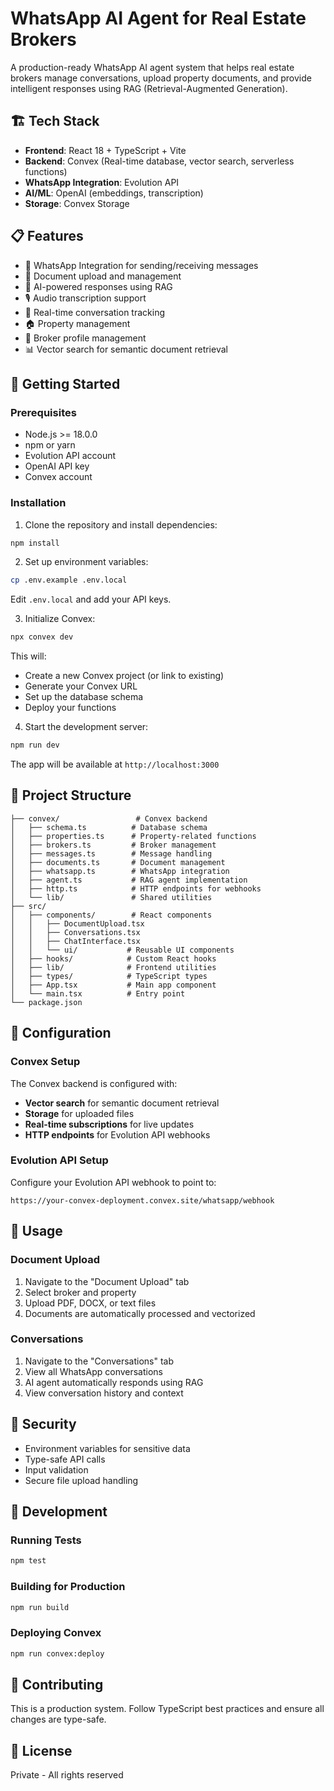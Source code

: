 # WhatsApp AI Agent for Real Estate Brokers

A production-ready WhatsApp AI agent system that helps real estate brokers manage conversations, upload property documents, and provide intelligent responses using RAG (Retrieval-Augmented Generation).

## 🏗️ Tech Stack

- **Frontend**: React 18 + TypeScript + Vite
- **Backend**: Convex (Real-time database, vector search, serverless functions)
- **WhatsApp Integration**: Evolution API
- **AI/ML**: OpenAI (embeddings, transcription)
- **Storage**: Convex Storage

## 📋 Features

- 📱 WhatsApp Integration for sending/receiving messages
- 📄 Document upload and management
- 🤖 AI-powered responses using RAG
- 🎙️ Audio transcription support
- 💬 Real-time conversation tracking
- 🏠 Property management
- 👤 Broker profile management
- 📊 Vector search for semantic document retrieval

## 🚀 Getting Started

### Prerequisites

- Node.js >= 18.0.0
- npm or yarn
- Evolution API account
- OpenAI API key
- Convex account

### Installation

1. Clone the repository and install dependencies:

```bash
npm install
```

2. Set up environment variables:

```bash
cp .env.example .env.local
```

Edit `.env.local` and add your API keys.

3. Initialize Convex:

```bash
npx convex dev
```

This will:
- Create a new Convex project (or link to existing)
- Generate your Convex URL
- Set up the database schema
- Deploy your functions

4. Start the development server:

```bash
npm run dev
```

The app will be available at `http://localhost:3000`

## 📁 Project Structure

```
├── convex/                 # Convex backend
│   ├── schema.ts          # Database schema
│   ├── properties.ts      # Property-related functions
│   ├── brokers.ts         # Broker management
│   ├── messages.ts        # Message handling
│   ├── documents.ts       # Document management
│   ├── whatsapp.ts        # WhatsApp integration
│   ├── agent.ts           # RAG agent implementation
│   ├── http.ts            # HTTP endpoints for webhooks
│   └── lib/               # Shared utilities
├── src/
│   ├── components/        # React components
│   │   ├── DocumentUpload.tsx
│   │   ├── Conversations.tsx
│   │   ├── ChatInterface.tsx
│   │   └── ui/           # Reusable UI components
│   ├── hooks/            # Custom React hooks
│   ├── lib/              # Frontend utilities
│   ├── types/            # TypeScript types
│   ├── App.tsx           # Main app component
│   └── main.tsx          # Entry point
└── package.json
```

## 🔧 Configuration

### Convex Setup

The Convex backend is configured with:
- **Vector search** for semantic document retrieval
- **Storage** for uploaded files
- **Real-time subscriptions** for live updates
- **HTTP endpoints** for Evolution API webhooks

### Evolution API Setup

Configure your Evolution API webhook to point to:
```
https://your-convex-deployment.convex.site/whatsapp/webhook
```

## 🎯 Usage

### Document Upload

1. Navigate to the "Document Upload" tab
2. Select broker and property
3. Upload PDF, DOCX, or text files
4. Documents are automatically processed and vectorized

### Conversations

1. Navigate to the "Conversations" tab
2. View all WhatsApp conversations
3. AI agent automatically responds using RAG
4. View conversation history and context

## 🔐 Security

- Environment variables for sensitive data
- Type-safe API calls
- Input validation
- Secure file upload handling

## 📝 Development

### Running Tests

```bash
npm test
```

### Building for Production

```bash
npm run build
```

### Deploying Convex

```bash
npm run convex:deploy
```

## 🤝 Contributing

This is a production system. Follow TypeScript best practices and ensure all changes are type-safe.

## 📄 License

Private - All rights reserved

